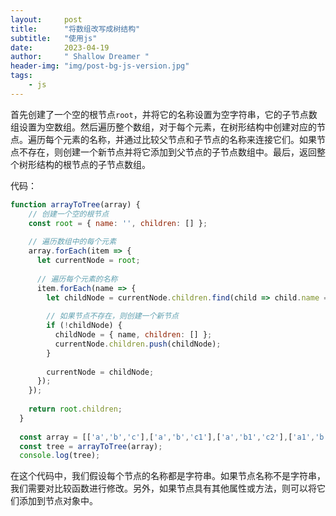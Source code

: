 ```yaml
---
layout:     post
title:      "将数组改写成树结构"
subtitle:   "使用js"
date:       2023-04-19
author:     " Shallow Dreamer "
header-img: "img/post-bg-js-version.jpg"
tags:
    - js
---
```


首先创建了一个空的根节点`root`，并将它的名称设置为空字符串，它的子节点数组设置为空数组。然后遍历整个数组，对于每个元素，在树形结构中创建对应的节点。遍历每个元素的名称，并通过比较父节点和子节点的名称来连接它们。如果节点不存在，则创建一个新节点并将它添加到父节点的子节点数组中。最后，返回整个树形结构的根节点的子节点数组。

代码：

```js
function arrayToTree(array) {
    // 创建一个空的根节点
    const root = { name: '', children: [] };
    
    // 遍历数组中的每个元素
    array.forEach(item => {
      let currentNode = root;
      
      // 遍历每个元素的名称
      item.forEach(name => {
        let childNode = currentNode.children.find(child => child.name === name);
        
        // 如果节点不存在，则创建一个新节点
        if (!childNode) {
          childNode = { name, children: [] };
          currentNode.children.push(childNode);
        }
        
        currentNode = childNode;
      });
    });
    
    return root.children;
  }
  
  const array = [['a','b','c'],['a','b','c1'],['a','b1','c2'],['a1','b']];
  const tree = arrayToTree(array);
  console.log(tree);
```

在这个代码中，我们假设每个节点的名称都是字符串。如果节点名称不是字符串，我们需要对比较函数进行修改。另外，如果节点具有其他属性或方法，则可以将它们添加到节点对象中。
